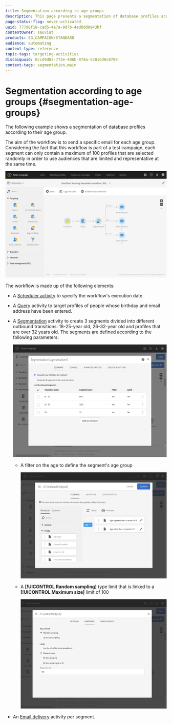 ```yaml
---
title: Segmentation according to age groups
description: This page presents a segmentation of database profiles according to their age group. The aim of the workflow is to send a specific email for each age group.
page-status-flag: never-activated
uuid: 77796f18-cad5-4e7a-9d7b-4ed0dd8943bf
contentOwner: sauviat
products: SG_CAMPAIGN/STANDARD
audience: automating
content-type: reference
topic-tags: targeting-activities
discoiquuid: 0ccd9d02-772e-406b-874a-5381dd0c8709
context-tags: segmentation,main
---
```


# Segmentation according to age groups {#segmentation-age-groups}

The following example shows a segmentation of database profiles according to their age group.

The aim of the workflow is to send a specific email for each age group. Considering the fact that this workflow is part of a test campaign, each segment can only contain a maximum of 100 profiles that are selected randomly in order to use audiences that are limited and representative at the same time.

![](assets/wkf_segment_example_4.png)

The workflow is made up of the following elements:

* A [Scheduler activity](../../automating/using/segmentation.md) to specify the workflow's execution date.
* A [Query](../../automating/using/query.md) activity to target profiles of people whose birthday and email address have been entered.
* A [Segmentation](../../automating/using/segmentation.md) activity to create 3 segments divided into different outbound transitions: 18-25-year old, 26-32-year old and profiles that are over 32 years old. The segments are defined according to the following parameters:

  ![](assets/wkf_segment_example_3.png)

    * A filter on the age to define the segment's age group

      ![](assets/wkf_segment_new_segment.png)

    * A **[!UICONTROL Random sampling]** type limit that is linked to a **[!UICONTROL Maximum size]** limit of 100

      ![](assets/wkf_segment_example_1.png)

* An [Email delivery](../../automating/using/email-delivery.md) activity per segment.
